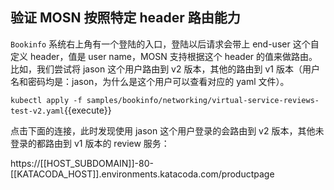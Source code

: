 ## 验证 MOSN 按照特定 header 路由能力

`Bookinfo` 系统右上角有一个登陆的入口，登陆以后请求会带上 end-user 这个自定义 header，值是 user name，MOSN 支持根据这个 header 的值来做路由。比如，我们尝试将 jason 这个用户路由到 v2 版本，其他的路由到 v1 版本（用户名和密码均是：jason，为什么是这个用户可以查看对应的 yaml 文件）。

`kubectl apply -f samples/bookinfo/networking/virtual-service-reviews-test-v2.yaml`{{execute}}

点击下面的连接，此时发现使用 jason 这个用户登录的会路由到 v2 版本，其他未登录的都路由到 v1 版本的 review 服务：

https://[[HOST_SUBDOMAIN]]-80-[[KATACODA_HOST]].environments.katacoda.com/productpage

